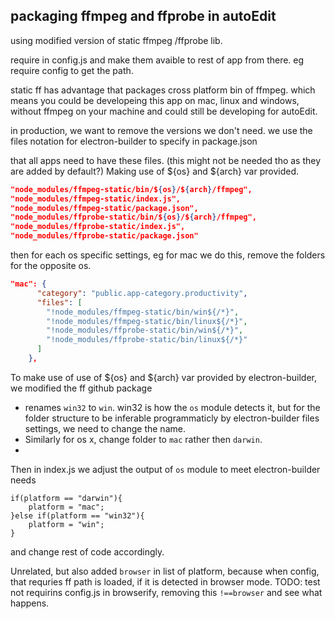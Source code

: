 ## packaging ffmpeg and ffprobe in autoEdit

using modified version of static ffmpeg /ffprobe lib.

require in config.js and make them avaible to rest of app from there.  eg require config to get the path.

static ff has advantage that packages cross platform bin of ffmpeg. which means you could be developeing this app on mac, linux and windows, without ffmpeg on your machine and could still be developing for autoEdit. 

in production, we want to remove the versions we don't need. 
we use the files notation for electron-builder to specify in package.json 

that all apps need to have these files. (this might not be needed tho as they are added by default?)
Making use of ${os} and ${arch} var provided.

```json
"node_modules/ffmpeg-static/bin/${os}/${arch}/ffmpeg",
"node_modules/ffmpeg-static/index.js",
"node_modules/ffmpeg-static/package.json",
"node_modules/ffprobe-static/bin/${os}/${arch}/ffmpeg",
"node_modules/ffprobe-static/index.js",
"node_modules/ffprobe-static/package.json"
 ```

then for each os specific settings, eg for mac we do this, remove the folders for the opposite os. 

```json
"mac": {
      "category": "public.app-category.productivity",
      "files": [
        "!node_modules/ffmpeg-static/bin/win${/*}",
        "!node_modules/ffmpeg-static/bin/linux${/*}",
        "!node_modules/ffprobe-static/bin/win${/*}",
        "!node_modules/ffprobe-static/bin/linux${/*}"
      ]
    },
```

To make use of use of ${os} and ${arch} var provided by electron-builder, we modified the ff github package

- renames `win32` to `win`. win32 is how the `os` module detects it, but for the folder structure to be inferable programmaticly by electron-builder files settings, we need to change the name.
- Similarly for os x, change folder to `mac` rather then `darwin`.
- 

Then  in index.js we adjust the output of `os` module to meet electron-builder needs

```
if(platform == "darwin"){
	platform = "mac";
}else if(platform == "win32"){
	platform = "win";
}
```
and change rest of code accordingly.



Unrelated, but also added `browser` in list of platform, because when config, that requries ff path is loaded, if it is detected in browser mode. TODO: test not requirins config.js in browserify, removing this `!==browser` and see what happens.
